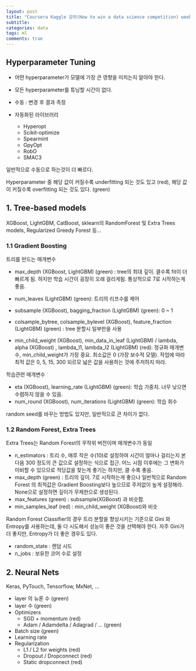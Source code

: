 ```yaml
---
layout: post
title: "Coursera Kaggle 강의(How to win a data science competition) week 4-1 Hyperparameter Tuning 요약"
subtitle:  
categories: data
tags: ml
comments: true
---
```


## Hyperparameter Tuning

- 어떤 hyperparameter가 모델에 가장 큰 영향을 미치는지 알아야 한다.
- 모든 hyperparameter를 튜닝할 시간이 없다.

- 수동 : 변경 후 결과 측정
- 자동화된 라이브러리
  - Hyperopt
  - Scikit-optimize
  - Spearmint
  - GpyOpt
  - RobO
  - SMAC3

일반적으로 수동으로 하는것이 더 빠르다.

Hyperparameter 중 해당 값이 커질수록 underfitting 되는 것도 있고 (red), 해당 값이 커질수록 overfitting 되는 것도 있다. (green)

## 1. Tree-based models

XGBoost, LightGBM, CatBoost, sklearn의 RandomForest 및 Extra Trees models, Regularized Greedy Forest 등...

### 1.1 Gradient Boosting

트리를 만드는 매개변수

- max_depth (XGBoost, LightGBM) (green) : tree의 최대 깊이. 클수록 fit이 더 빠르게 됨. 하지만 학습 시간이 굉장히 오래 걸리게됨. 통상적으로 7로 시작하는게 좋음.

- num_leaves (LightGBM) (green): 트리의 리프수를 제어

- subsample (XGBoost), bagging_fraction (LightGBM) (green): 0 ~ 1
- colsample_bytree, colsample_bylevel (XGBoost), feature_fraction (LightGBM) (green) : tree 분할시 일부만을 사용

- min_child_weight (XGBoost), min_data_in_leaf (LightGBM) / lambda, alpha (XGBoost) , lambda_l1, lambda_l2 (LightGBM) (red): 정규화 매개변수, min_child_weight가 가장 중요. 최소값은 0 (가장 보수적 모델). 작업에 따라 최적 값은 0, 5, 15, 300 되르모 넓은 값을 사용하는 것에 주저하지 마라.

학습관련 매개변수

- eta (XGBoost), learning_rate (LightGBM) (green): 학습 가중치. 너무 낮으면 수렴하지 않을 수 있음.
- num_round (XGBoost), num_iterations (LightGBM) (green): 학습 회수

random seed를 바꾸는 방법도 있지만, 일반적으로 큰 차이가 없다.

### 1.2 Random Forest, Extra Trees

Extra Trees는 Random Forest의 무작위 버전이며 매개변수가 동일

- n_estimators : 트리 수, 매루 작은 수(10)로 설정하여 시간이 얼마나 걸리는지 본 다음 300 정도의 큰 값으로 설정하는 식으로 접근. 어느 시점 이후에는 그 변화가 미비할 수 있으므로 적당값을 찾는게 좋기는 하지만, 클 수록 좋음.
- max_depth (green) : 트리의 깊이. 7로 시작하는게 좋으나 일반적으로 Random Forest 의 최적값은 Gradient Boosting보다 높으므로 주저없이 높게 설정해라. None으로 설정하면 깊이가 무제한으로 생성된다.
- max_features (green) : subsample(XGBoost) 과 비슷함.
- min_samples_leaf (red) : min_child_weight (XGBoost)와 비슷

Random Forest Classifier의 경우 트리 분할을 향상시키는 기준으로 Gini 와 Entropy를 사용하는데, 둘 다 시도해서 성능이 좋은 것을 선택해야 한다. 자주 Gini가 더 좋지만, Entropy가 더 좋은 경우도 있다. 

- random_state : 랜덤 시드
- n_jobs : 보유한 코어 수로 설정

## 2. Neural Nets

Keras, PyTouch, Tensorflow, MxNet, ...

- layer 의 뉴론 수 (green)
- layer 수 (green)
- Optimizers
  - SGD + momentum (red)
  - Adam / Adamdelta / Adagrad / ... (green)
- Batch size (green)
- Learning rate
- Regularization
  - L1 / L2 for weights (red)
  - Dropout / Dropconnect (red)
  - Static dropconnect (red)
